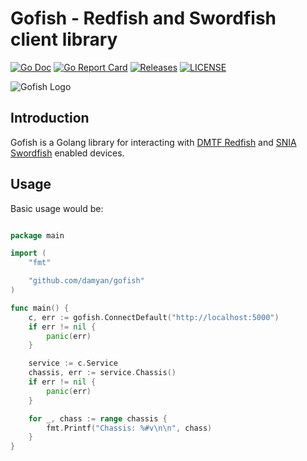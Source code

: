  # Gofish - Redfish and Swordfish client library

[![Go Doc](https://godoc.org/github.com/damyan/gofish?status.svg)](http://godoc.org/github.com/damyan/gofish)
[![Go Report Card](https://goreportcard.com/badge/github.com/damyan/gofish?branch=main)](https://goreportcard.com/report/github.com/damyan/gofish)
[![Releases](https://img.shields.io/github/release/damyan/gofish/all.svg?style=flat-square)](https://github.com/damyan/gofish/releases)
[![LICENSE](https://img.shields.io/github/license/damyan/gofish.svg?style=flat-square)](https://github.com/damyan/gofish/blob/main/LICENSE)

![Gofish Logo](./images/gofish200x117.png)

## Introduction

Gofish is a Golang library for interacting with [DMTF
Redfish](https://www.dmtf.org/standards/redfish) and [SNIA
Swordfish](https://www.snia.org/forums/smi/swordfish) enabled devices.

## Usage ##

Basic usage would be:

```go

package main

import (
    "fmt"

    "github.com/damyan/gofish"
)

func main() {
    c, err := gofish.ConnectDefault("http://localhost:5000")
    if err != nil {
        panic(err)
    }

    service := c.Service
    chassis, err := service.Chassis()
    if err != nil {
        panic(err)
    }

    for _, chass := range chassis {
        fmt.Printf("Chassis: %#v\n\n", chass)
    }
}
```

